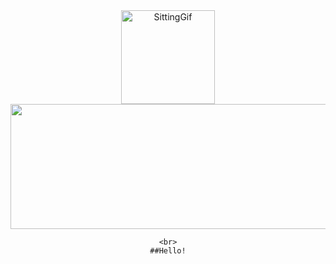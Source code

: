 <div align="Center">
    <img height="150" width="150" src="https://d9jhi50qo719s.cloudfront.net/7ap/samples/iir_800.gif?230809025525%22" alt="SittingGif" >
    <img src="https://images.cooltext.com/5709356.png" height="200px" width="600px">

    <br>
    ##Hello!
</div>

